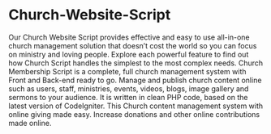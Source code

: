 # Church-Website-Script
Our Church Website Script provides effective and easy to use all-in-one church management solution that doesn’t cost the world so you can focus on ministry and loving people. Explore each powerful feature to find out how Church Script handles the simplest to the most complex needs. Church Membership Script is a complete, full church management system with Front and Back-end ready to go. Manage and publish church content online such as users, staff, ministries, events, videos, blogs, image gallery and sermons to your audience. It is written in clean PHP code, based on the latest version of CodeIgniter. This Church content management system with online giving made easy. Increase donations and other online contributions made online.
